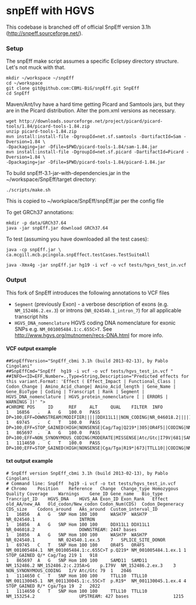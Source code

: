snpEff with HGVS
=================

This codebase is branched off of official SnpEff version 3.1h (http://snpeff.sourceforge.net/).

### Setup ###

The snpEff make script assumes a specific Eclipsey directory structure. Let's not muck with that.

```
mkdir ~/workspace ~/snpEff
cd ~/workspace
git clone git@github.com:CBMi-BiG/snpEff.git SnpEff
cd SnpEff
```

Maven/Ant/Ivy have a hard time getting Picard and Samtools jars, but they are in the Picard distribution. Alter the pom.xml versions as necessary.

```
wget http://downloads.sourceforge.net/project/picard/picard-tools/1.84/picard-tools-1.84.zip
unzip picard-tools-1.84.zip
mvn install:install-file -DgroupId=net.sf.samtools -DartifactId=Sam -Dversion=1.84 \
-Dpackaging=jar -Dfile=$PWD/picard-tools-1.84/sam-1.84.jar
mvn install:install-file -DgroupId=net.sf.picard -DartifactId=Picard -Dversion=1.84 \
-Dpackaging=jar -Dfile=$PWD/picard-tools-1.84/picard-1.84.jar
```



To build snpEff-3.1-jar-with-dependencies.jar in the ~/workspace/SnpEff/target directory:


```
./scripts/make.sh
```

This is copied to ~/workplace/SnpEff/snpEff.jar per the config file

To get GRCh37 annotations:
```
mkdir -p data/GRCh37.64
java -jar snpEff.jar download GRCh37.64
```

To test (assuming you have downloaded all the test cases):

```
java -cp snpEff.jar \
ca.mcgill.mcb.pcingola.snpEffect.testCases.TestSuiteAll
```


```
java -Xmx4g -jar snpEff.jar hg19 -i vcf -o vcf tests/hgvs_test_in.vcf
```
### Output ###
This fork of SnpEff introduces the following annotations to VCF files
*   `Segment` (previously Exon) - a verbose description of  exons (e.g. `NM_152486.2.ex.3`) or introns (`NR_024540.1_intron_7`) for all applicable transcript hits
*   `HGVS_DNA_nomenclature` HGVS coding DNA nomenclature for exonic SNPs e.g. `NM_001005484.1:c.655C>T`. See http://www.hgvs.org/mutnomen/recs-DNA.html for more info.

#### VCF output example ####
```
##SnpEffVersion="SnpEff_cbmi 3.1h (build 2013-02-13), by Pablo Cingolani"
##SnpEffCmd="SnpEff  hg19 -i vcf -o vcf tests/hgvs_test_in.vcf "
##INFO=<ID=EFF,Number=.,Type=String,Description="Predicted effects for this variant.Format: 'Effect ( Effect_Impact | Functional_Class | Codon_Change | Amino_Acid_change| Amino_Acid_length | Gene_Name | Gene_BioType | Coding | Transcript | Rank | Segment | HGVS_DNA_nomenclature | HGVS_protein_nomenclature [ | ERRORS | WARNINGS ])' ">
#CHROME POS     ID      REF     ALT     QUAL    FILTER  INFO
1	16856	.	A	G	100.0	PASS	DP=100;EFF=DOWNSTREAM(MODIFIER|||||DDX11L1||NON_CODING|NR_046018.2||||),INTRON(MODIFIER|||||WASH7P||NON_CODING|NR_024540.1|7|NR_024540.1_intron_7||),SPLICE_SITE_DONOR(HIGH|||||WASH7P||NON_CODING|NR_024540.1|7|NR_024540.1.ex.5||)
1	69745	.	C	T	100.0	PASS	DP=100;EFF=STOP_GAINED(HIGH|NONSENSE|Cag/Tag|Q219*|305|OR4F5||CODING|NM_001005484.1|1|NM_001005484.1.ex.1|NM_001005484.1:c.655C>T|p.Q219*)
1	865697	.	A	G	100.0	PASS	DP=100;EFF=NON_SYNONYMOUS_CODING(MODERATE|MISSENSE|Atc/Gtc|I79V|681|SAMD11||CODING|NM_152486.2|3|NM_152486.2.ex.3|NM_152486.2:c.235A>G|p.I79V)
1	1114650	.	C	T	100.0	PASS	DP=100;EFF=STOP_GAINED(HIGH|NONSENSE|Cga/Tga|R19*|673|TTLL10||CODING|NM_001130045.1|4|NM_001130045.1.ex.4|NM_001130045.1:c.55C>T|p.R19*),UPSTREAM(MODIFIER||||404|TTLL10||CODING|NM_153254.2||||)
```
#### txt output example ####
```
# SnpEff version SnpEff_cbmi 3.1h (build 2013-02-13), by Pablo Cingolani
# Command line: SnpEff  hg19 -i vcf -o txt tests/hgvs_test_in.vcf 
# Chromo	Position	Reference	Change	Change_type	Homozygous	Quality	Coverage	Warnings	Gene_ID	Gene_name	Bio_type	Trancript_ID	HGVS_DNA	HGVS_AA	Exon_ID	Exon_Rank	Effect	old_AA/new_AA	Old_codon/New_codon	Codon_Num(CDS)	Codon_Degeneracy	CDS_size	Codons_around	AAs_around	Custom_interval_ID
1	16856	A	G	SNP	Hom	100	100		WASH7P	WASH7P		NR_024540.1					INTRON								
1	16856	A	G	SNP	Hom	100	100		DDX11L1	DDX11L1		NR_046018.2					DOWNSTREAM: 2447 bases								
1	16856	A	G	SNP	Hom	100	100		WASH7P	WASH7P		NR_024540.1			NR_024540.1.ex.5	7	SPLICE_SITE_DONOR								
1	69745	C	T	SNP	Hom	100	100		OR4F5	OR4F5		NM_001005484.1	NM_001005484.1:c.655C>T	p.Q219*	NM_001005484.1.ex.1	1	STOP_GAINED	Q/*	Cag/Tag	219	1	918			
1	865697	A	G	SNP	Hom	100	100		SAMD11	SAMD11		NM_152486.2	NM_152486.2:c.235A>G	p.I79V	NM_152486.2.ex.3	3	NON_SYNONYMOUS_CODING	I/V	Atc/Gtc	79	1	2046			
1	1114650	C	T	SNP	Hom	100	100		TTLL10	TTLL10		NM_001130045.1	NM_001130045.1:c.55C>T	p.R19*	NM_001130045.1.ex.4	4	STOP_GAINED	R/*	Cga/Tga	19	2	2022			
1	1114650	C	T	SNP	Hom	100	100		TTLL10	TTLL10		NM_153254.2					UPSTREAM: 427 bases					1215			
```